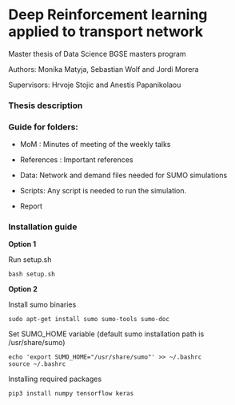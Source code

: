 # Deep Reinforcement learning applied to transport network

Master thesis of Data Science BGSE masters program

Authors: Monika Matyja, Sebastian Wolf and Jordi Morera

Supervisors: Hrvoje Stojic and Anestis Papanikolaou

### Thesis description

### Guide for folders:

- MoM : Minutes of meeting of the weekly talks
- References : Important references

- Data: Network and demand files needed for SUMO simulations
- Scripts: Any script is needed to run the simulation.
- Report

### Installation guide

**Option 1**

Run setup.sh 

```
bash setup.sh
```

**Option 2**

Install sumo binaries

```
sudo apt-get install sumo sumo-tools sumo-doc 
```

Set SUMO_HOME variable (default sumo installation path is /usr/share/sumo)

```
echo 'export SUMO_HOME="/usr/share/sumo"' >> ~/.bashrc
source ~/.bashrc
```
Installing required packages

```
pip3 install numpy tensorflow keras
```

